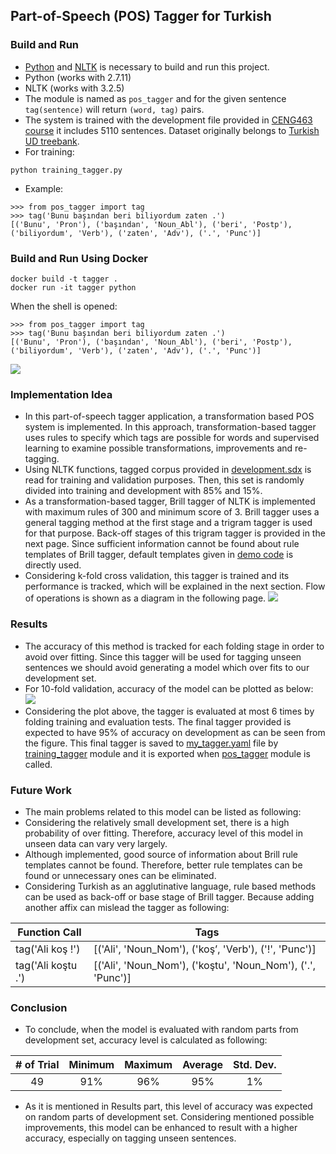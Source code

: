 ## Part-of-Speech (POS) Tagger for Turkish

### Build and Run
* [Python](https://www.python.org/) and [NLTK](http://www.nltk.org/) is necessary to build and run this project.
 * Python (works with 2.7.11)
 * NLTK (works with 3.2.5)
* The module is named as `pos_tagger` and for the given sentence `tag(sentence)` will return `(word, tag)` pairs.
* The system is trained with the development file provided in [CENG463 course](https://cow.ceng.metu.edu.tr/Courses/index.php?course=ceng463&semester=20121) it includes 5110 sentences. Dataset originally belongs to [Turkish UD treebank](http://tedlab.mit.edu/datasets/cliqs/ud-treebanks-v2.0/tr/).
* For training:
```
python training_tagger.py
```
* Example:

```
>>> from pos_tagger import tag
>>> tag('Bunu başından beri biliyordum zaten .')
[('Bunu', 'Pron'), ('başından', 'Noun_Abl'), ('beri', 'Postp'), ('biliyordum', 'Verb'), ('zaten', 'Adv'), ('.', 'Punc')]
```

### Build and Run Using Docker
```
docker build -t tagger .
docker run -it tagger python
```
When the shell is opened:
```
>>> from pos_tagger import tag
>>> tag('Bunu başından beri biliyordum zaten .')
[('Bunu', 'Pron'), ('başından', 'Noun_Abl'), ('beri', 'Postp'), ('biliyordum', 'Verb'), ('zaten', 'Adv'), ('.', 'Punc')]
```
![](img/screencast.gif)

### Implementation Idea

* In this part-of-speech tagger application, a transformation based POS system is implemented. In this approach, transformation-based tagger uses rules to specify which tags are possible for words and supervised learning to examine possible transformations, improvements and re-tagging.
* Using NLTK functions, tagged corpus provided in [development.sdx](development.sdx) is read for training and validation purposes. Then, this set is randomly divided into training and development with 85% and 15%.
* As a transformation-based tagger, Brill tagger of NLTK is implemented with maximum rules of 300 and minimum score of 3. Brill tagger uses a general tagging method at the first stage and a trigram tagger is used for that purpose. Back-off stages of this trigram tagger is provided in the next page. Since sufficient information cannot be found about rule templates of Brill tagger, default templates given in [demo code](http://nltk.googlecode.com/svn/trunk/doc/api/nltk.tag.brill-pysrc.html) is directly used.
* Considering k-fold cross validation, this tagger is trained and its performance is tracked, which will be explained in the next section. Flow of operations is shown as a diagram in the following page.
![](img/flow.png)

### Results
* The accuracy of this method is tracked for each folding stage in order to avoid over fitting. Since this tagger will be used for tagging unseen sentences we should avoid generating a model which over fits to our development set.
* For 10-fold validation, accuracy of the model can be plotted as below:
![](img/accuraccy-results.png)
* Considering the plot above, the tagger is evaluated at most 6 times by folding training and evaluation tests. The final tagger provided is expected to have 95% of accuracy on development as can be seen from the figure. This final tagger is saved to [my_tagger.yaml](my_tagger.yaml) file by [training_tagger](training_tagger.py) module and it is exported when [pos_tagger](pos_tagger.py) module is called.

### Future Work
* The main problems related to this model can be listed as following:
 * Considering the relatively small development set, there is a high probability of over fitting. Therefore, accuracy level of this model in unseen data can vary very largely.
 * Although implemented, good source of information about Brill rule templates cannot be found. Therefore, better rule templates can be found or unnecessary ones can be eliminated.
 * Considering Turkish as an agglutinative language, rule based methods can be used as back-off or base stage of Brill tagger. Because adding another affix can mislead the tagger as following:

| Function Call      	| Tags                                                        	|
|--------------------	|-------------------------------------------------------------	|
| tag('Ali koş !')   	| [('Ali', 'Noun_Nom'), ('koş’, 'Verb'), ('!', 'Punc')]       	|
| tag('Ali koştu .') 	| [('Ali', 'Noun_Nom'), ('koştu', 'Noun_Nom'), ('.', 'Punc')] 	|

### Conclusion
* To conclude, when the model is evaluated with random parts from development set, accuracy level is calculated as following:

| # of Trial 	| Minimum 	| Maximum 	| Average 	| Std. Dev. 	|
|:------:	|:-------:	|:-------:	|:-------:	|:---------:	|
|   49   	|   91%   	|   96%   	|   95%   	|     1%    	|

* As it is mentioned in Results part, this level of accuracy was expected on random parts of development set. Considering mentioned possible improvements, this model can be enhanced to result with a higher accuracy, especially on tagging unseen sentences.
